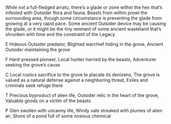 While not a full-fledged arratu, there’s a glade or zone within the hex that’s infested with Outsider flora and fauna. Beasts from within prowl the surrounding area, though some circumstance is preventing the glade from growing at a very rapid pace. Some ancient Outsider device may be causing the glade, or it might be the tiny remnant of some ancient wasteland that’s shrunken with time and the constraint of the Legacy.

E Hideous Outsider predator, Blighted warchief hiding in the grove, Ancient Outsider maintaining the grove

F Hard-pressed pioneer, Local hunter harried by the beasts, Adventurer seeking the grove’s cause

C Local rustics sacrifice to the grove to placate its denizens, The grove is valued as a natural defense against a neighboring threat, Exiles and criminals seek refuge there

T Precious byproduct of alien life, Outsider relic in the heart of the grove, Valuable goods on a victim of the beasts

P Glen swollen with uncanny life, Windy vale streaked with plumes of alien air, Shore of a pond full of some noxious chemical